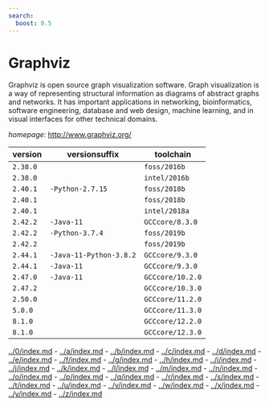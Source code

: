 ```yaml
---
search:
  boost: 0.5
---
```

# Graphviz

Graphviz is open source graph visualization software. Graph visualization  is a way of representing structural information as diagrams of  abstract graphs and networks. It has important applications in networking,  bioinformatics,  software engineering, database and web design, machine learning,  and in visual interfaces for other technical domains.

*homepage*: <http://www.graphviz.org/>

version | versionsuffix | toolchain
--------|---------------|----------
``2.38.0`` |  | ``foss/2016b``
``2.38.0`` |  | ``intel/2016b``
``2.40.1`` | ``-Python-2.7.15`` | ``foss/2018b``
``2.40.1`` |  | ``foss/2018b``
``2.40.1`` |  | ``intel/2018a``
``2.42.2`` | ``-Java-11`` | ``GCCcore/8.3.0``
``2.42.2`` | ``-Python-3.7.4`` | ``foss/2019b``
``2.42.2`` |  | ``foss/2019b``
``2.44.1`` | ``-Java-11-Python-3.8.2`` | ``GCCcore/9.3.0``
``2.44.1`` | ``-Java-11`` | ``GCCcore/9.3.0``
``2.47.0`` | ``-Java-11`` | ``GCCcore/10.2.0``
``2.47.2`` |  | ``GCCcore/10.3.0``
``2.50.0`` |  | ``GCCcore/11.2.0``
``5.0.0`` |  | ``GCCcore/11.3.0``
``8.1.0`` |  | ``GCCcore/12.2.0``
``8.1.0`` |  | ``GCCcore/12.3.0``

[../0/index.md](0) - [../a/index.md](a) - [../b/index.md](b) - [../c/index.md](c) - [../d/index.md](d) - [../e/index.md](e) - [../f/index.md](f) - [../g/index.md](g) - [../h/index.md](h) - [../i/index.md](i) - [../j/index.md](j) - [../k/index.md](k) - [../l/index.md](l) - [../m/index.md](m) - [../n/index.md](n) - [../o/index.md](o) - [../p/index.md](p) - [../q/index.md](q) - [../r/index.md](r) - [../s/index.md](s) - [../t/index.md](t) - [../u/index.md](u) - [../v/index.md](v) - [../w/index.md](w) - [../x/index.md](x) - [../y/index.md](y) - [../z/index.md](z)

